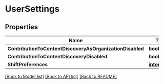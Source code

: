 # UserSettings

## Properties

Name | Type | Description | Notes
------------ | ------------- | ------------- | -------------
**ContributionToContentDiscoveryAsOrganizationDisabled** | **bool** |  | [optional] 
**ContributionToContentDiscoveryDisabled** | **bool** |  | [optional] 
**ShiftPreferences** | [**interface{}**](.md) |  | [optional] 

[[Back to Model list]](../README.md#documentation-for-models) [[Back to API list]](../README.md#documentation-for-api-endpoints) [[Back to README]](../README.md)


